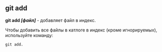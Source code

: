 ## git add

**git add *[файл]*** - добавляет файл в индекс.

Чтобы добавить все файлы в катлоге в индекс (кроме игнорируемых), используйте команду:

```bash=
git add.
```

